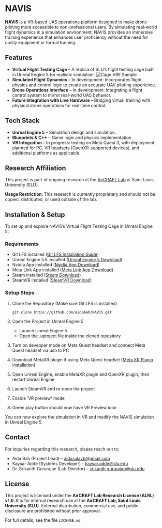 # NAVIS 

**NAVIS** is a VR-based UAS operations platform designed to make drone piloting more accessible to non-professional users. By simulating real-world flight dynamics in a simulation environment, NAVIS provides an immersive training experience that enhances user proficiency without the need for costly equipment or formal training.


## Features
- **Virtual Flight Testing Cage** – A replica of SLU’s flight testing cage built in Unreal Engine 5 for realistic simulation.
  ![Cage VRE Sample](https://github.com/user-attachments/assets/fed0da7d-bb9c-4fb9-8f20-cce9aacc8bff)
- **Simulated Flight Dynamics** – In development: Incorporates flight physics and control logic to create an accurate UAV piloting experience.
- **Drone Operations Interface** – In development: Integrating a flight control system to mirror real-world UAS behavior.
- **Future Integration with Live Hardware** – Bridging virtual training with physical drone operations for real-time control.

## Tech Stack
- **Unreal Engine 5** – Simulation design and simulation.
- **Blueprints & C++** – Game logic and physics implementation.
- **VR Integration** – In progress: testing on Meta Quest 3, with deployment planned for PC, VR headsets (OpenXR-supported devices), and additional platforms as applicable.

## Research Affiliation
This project is part of ongoing research at the [AirCRAFT Lab](https://sites.google.com/a/slu.edu/aircraft-lab/aircraft-computational-resource-aware-fault-tolerance-aircraft-lab) at Saint Louis University (SLU).

**Usage Restriction**: This research is currently proprietary and should not be copied, distributed, or used outside of the lab.

## Installation & Setup
To set up and explore NAVIS’s Virtual Flight Testing Cage in Unreal Engine 5:

### Requirements
- Git LFS installed ([Git LFS Installation Guide](https://docs.github.com/en/repositories/working-with-files/managing-large-files/installing-git-large-file-storage))
- Unreal Engine 5.5 installed ([Unreal Engine 5 Download](https://www.unrealengine.com/en-US/download))
- Nvidia App installed ([Nvidia App Download](https://www.nvidia.com/en-us/software/nvidia-app/))
- Meta Link App installed ([Meta Link App Download](https://www.meta.com/help/quest/1517439565442928/?srsltid=AfmBOoo5HDX9Xwzl0RUPHDrSAxrTUrCMRuUgJxGMM2FmbLKsoUtUX3ZB))
- Steam installed ([Steam Download](https://store.steampowered.com/about/download))
- SteamVR installed ([SteamVR Download](https://www.google.com/search?client=safari&rls=en&q=steamvr&ie=UTF-8&oe=UTF-8))
### Setup Steps
1. Clone the Repository (Make sure Git LFS is installed)
   
   `git clone https://github.com/aidabah/NAVIS.git`

2. Open the Project in Unreal Engine 5
    - Launch Unreal Engine 5
    - Open the .uproject file inside the cloned repository

3. Turn on deveoper mode on Meta Quest headset and connect Meta Quest headset via usb to PC

4. Download MetaXR plugin if using Meta Quest headset ([Meta XR Plugin Installation](https://developers.meta.com/horizon/documentation/unreal/unreal-quick-start-install-metaxr-plugin/)) 

5. Open Unreal Engine, enable MetaXR plugin and OpenXR plugin, then restart Unreal Engine

6. Launch SteamVR and re-open the project

7. Enable 'VR preview' mode
   
9. Green play button should now have VR Preview icon

    
You can now explore the simulation in VR and modify the NAVIS simulation in Unreal Engine 5.

## Contact
For inquiries regarding this research, please reach out to:
- Aida Bah (Project Lead) – aidasulayb@gmail.com
- Kaysar Adde (Systems Developer) - kaysar.adde@slu.edu
- Dr. Srikanth Gururajan (Lab Director) – srikanth.gururajan@slu.edu

## License
This project is licensed under the **AirCRAFT Lab Research License (ALRL) v1.0**. It is for internal research use at the **AirCRAFT Lab, Saint Louis University (SLU)**. External distribution, commercial use, and public disclosure are prohibited without prior approval.

For full details, see the file `LICENSE.md`.


